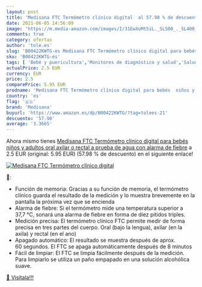 ```yaml
---
layout: post
title: 'Medisana FTC Termómetro clínico digital  al 57.98 % de descuento'
date: 2021-06-05 14:56:09
image: 'https://m.media-amazon.com/images/I/31EwXoMt5iL._SL500_._SL400_.jpg'
comments: true
category: ofertas
author: 'tole.es'
slug: 'B00422KWTG-es Medisana FTC Termómetro clínico digital para bebés niños y...'
sku: 'B00422KWTG-es'
tags: [ 'Bebé y puericultura','Monitores de diagnóstico y salud','Salud y cuidado personal','Suministros y equipamiento médico','Termómetros de oído','Termómetros médicos','Termómetros orales','Termómetros para bebé','Termómetros y accesorios','bebés','medisana', ]
actualPrice: 2.5 EUR
currency: EUR
price: 2.5
comparePrice: 5.95 EUR
prodname: 'Medisana FTC Termómetro clínico digital para bebés  niños y adultos  oral  axilar o rectal  a prueba de agua con alarma de fiebre'
country: 'es'
flag: '🇪🇸'
brand: 'Medisana'
buyurl: 'https://www.amazon.es/dp/B00422KWTG/?tag=tolees-21'
descuento: '57.98'
average: '3.3665'
---
```


Ahora mismo tienes [Medisana FTC Termómetro clínico digital para bebés  niños y adultos  oral  axilar o rectal  a prueba de agua con alarma de fiebre](https://www.amazon.es/dp/B00422KWTG/?tag=tolees-21) a 2.5 EUR (original: 5.95 EUR) (57.98 %  de descuento) en el siguiente enlace!

[![Medisana FTC Termómetro clínico digital ](https://m.media-amazon.com/images/I/31EwXoMt5iL._SL500_._SL400_.jpg)](https://www.amazon.es/dp/B00422KWTG/?tag=tolees-21)

🔎:

- Función de memoria: Gracias a su función de memoria, el termómetro clínico guarda el resultado de la medición y lo muestra brevemente en la pantalla la próxima vez que se encienda
- Alarma de fiebre: Si el termómetro mide una temperatura superior a 37,7 °C, sonará una alarma de fiebre en forma de diez pitidos triples.
- Medición precisa: El termómetro clínico FTC permite medir de forma precisa en tres partes del cuerpo. Oral (bajo la lengua), axilar (en la axila) y rectal (en el ano)
- Apagado automático: El resultado se muestra después de aprox. 60 segundos. El FTC se apaga automáticamente después de 8 minutos
- Fácil de limpiar: El FTC se limpia fácilmente después de la medición. Para limpiarlo se utiliza un paño empapado en una solución alcohólica suave.

[🛒 Visítala!!!](https://www.amazon.es/dp/B00422KWTG/?tag=tolees-21)
